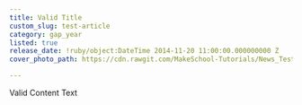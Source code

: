 ```yaml
---
title: Valid Title
custom_slug: test-article
category: gap_year
listed: true
release_date: !ruby/object:DateTime 2014-11-20 11:00:00.000000000 Z
cover_photo_path: https://cdn.rawgit.com/MakeSchool-Tutorials/News_Tests/ba87fce68a2f087bd1a54f7e9c58377dbf081afb/c15b407b-2cbd-4efa-b190-8d161c1d5043/cover_photo.jpeg

---
```

Valid Content Text